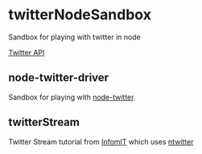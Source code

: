 twitterNodeSandbox
==================

Sandbox for playing with twitter in node

[Twitter API](https://dev.twitter.com/rest/public)

node-twitter-driver
-------------------
Sandbox for playing with [node-twitter](https://www.npmjs.org/package/node-twitter).

twitterStream
-------------
Twitter Stream tutorial from [InfomIT](http://www.informit.com/articles/article.aspx?p=1947699&seqNum=4) which uses [ntwitter](https://www.npmjs.org/package/ntwitter) 